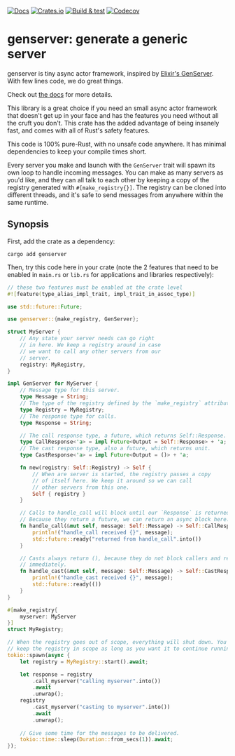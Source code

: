 [![Docs](https://docs.rs/genserver/badge.svg)](https://docs.rs/genserver) [![Crates.io](https://img.shields.io/crates/v/genserver)](https://crates.io/crates/genserver) [![Build & test](https://github.com/brndnmtthws/genserver/actions/workflows/build-and-test.yml/badge.svg)](https://github.com/brndnmtthws/genserver/actions/workflows/build-and-test.yml) [![Codecov](https://img.shields.io/codecov/c/github/brndnmtthws/genserver)](https://app.codecov.io/gh/brndnmtthws/genserver/)

# genserver: generate a generic server

genserver is tiny async actor framework, inspired by [Elixir's
GenServer](https://hexdocs.pm/elixir/GenServer.html). With few lines code, we do
great things.

Check out [the docs](https://docs.rs/genserver) for more details.

This library is a great choice if you need an small async actor framework that
doesn't get up in your face and has the features you need without all the cruft
you don't. This crate has the added advantage of being insanely fast, and comes
with all of Rust's safety features.

This code is 100% pure-Rust, with no unsafe code anywhere. It has minimal
dependencies to keep your compile times short.

Every server you make and launch with the `GenServer` trait will spawn its own
loop to handle incoming messages. You can make as many servers as you'd like,
and they can all talk to each other by keeping a copy of the registry generated
with `#[make_registry{}]`. The registry can be cloned into different threads,
and it's safe to send messages from anywhere within the same runtime.

## Synopsis

First, add the crate as a dependency:

```console
cargo add genserver
```

Then, try this code here in your crate (note the 2 features that need to be
enabled in `main.rs` or `lib.rs` for applications and libraries respectively):

```rust
// these two features must be enabled at the crate level
#![feature(type_alias_impl_trait, impl_trait_in_assoc_type)]

use std::future::Future;

use genserver::{make_registry, GenServer};

struct MyServer {
    // Any state your server needs can go right
    // in here. We keep a registry around in case
    // we want to call any other servers from our
    // server.
    registry: MyRegistry,
}

impl GenServer for MyServer {
    // Message type for this server.
    type Message = String;
    // The type of the registry defined by the `make_registry` attribute macro.
    type Registry = MyRegistry;
    // The response type for calls.
    type Response = String;

    // The call response type, a future, which returns Self::Response.
    type CallResponse<'a> = impl Future<Output = Self::Response> + 'a;
    // The cast response type, also a future, which returns unit.
    type CastResponse<'a> = impl Future<Output = ()> + 'a;

    fn new(registry: Self::Registry) -> Self {
        // When are server is started, the registry passes a copy
        // of itself here. We keep it around so we can call
        // other servers from this one.
        Self { registry }
    }

    // Calls to handle_call will block until our `Response` is returned.
    // Because they return a future, we can return an async block here.
    fn handle_call(&mut self, message: Self::Message) -> Self::CallResponse<'_> {
        println!("handle_call received {}", message);
        std::future::ready("returned from handle_call".into())
    }

    // Casts always return (), because they do not block callers and return
    // immediately.
    fn handle_cast(&mut self, message: Self::Message) -> Self::CastResponse<'_> {
        println!("handle_cast received {}", message);
        std::future::ready(())
    }
}

#[make_registry{
    myserver: MyServer
}]
struct MyRegistry;

// When the registry goes out of scope, everything will shut down. You have to
// keep the registry in scope as long as you want it to continue running.
tokio::spawn(async {
    let registry = MyRegistry::start().await;

    let response = registry
        .call_myserver("calling myserver".into())
        .await
        .unwrap();
    registry
        .cast_myserver("casting to myserver".into())
        .await
        .unwrap();
    
    // Give some time for the messages to be delivered.
    tokio::time::sleep(Duration::from_secs(1)).await;
});
```
